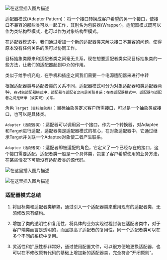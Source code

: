 ![在这里插入图片描述](https://img-blog.csdnimg.cn/fde85562f7bc4601a5505833ee6fb0a1.png)

适配器模式(Adapter Pattern)：将一个接口转换成客户希望的另一个接口，使接口不兼容的那些类可以一起工作，其别名为包装器(Wrapper)。适配器模式既可以作为类结构型模式，也可以作为对象结构型模式。

在适配器模式中，我们通过增加一个新的适配器类来解决接口不兼容的问题，使得原本没有任何关系的类可以协同工作。

目标抽象类原来和适配者类之间毫无关系，现在想要适配者类实现目标抽象类的一些方法，让我们的适配器起到中介的作用。

类似于给手机充电，在手机和插座之间我们需要一个电源适配器来进行中转

根据适配器类与适配者类的关系不同，适配器模式可分为对象适配器和类适配器两种，`在对象适配器模式中，适配器与适配者之间是关联关系；在类适配器模式中，适配器与适配者之间是继承（或实现）关系。`


角色
`Target（目标抽象类）`：目标抽象类定义客户所需接口，可以是一个抽象类或接口，也可以是具体类。

`Adapter（适配器类）`：适配器可以调用另一个接口，作为一个转换器，对Adaptee和Target进行适配，适配器类是适配器模式的核心，在对象适配器中，它通过继承Target并关联一个Adaptee对象使二者产生联系。

`Adaptee（适配者类）`：适配者即被适配的角色，它定义了一个已经存在的接口，这个接口需要适配，适配者类一般是一个具体类，包含了客户希望使用的业务方法，在某些情况下可能没有适配者类的源代码。

![在这里插入图片描述](https://img-blog.csdnimg.cn/a088ad3e3c614fd38954a5a64e3352ca.png)

![在这里插入图片描述](https://img-blog.csdnimg.cn/fbcb6d2795d646c4bec04bad56cff092.png)

### 适配器模式总结

1. 将目标类和适配者类解耦，通过引入一个适配器类来重用现有的适配者类，无须修改原有结构。

2. 增加了类的透明性和复用性，将具体的业务实现过程封装在适配者类中，对于客户端类而言是透明的，而且提高了适配者的复用性，同一个适配者类可以在多个不同的系统中复用。

3. 灵活性和扩展性都非常好，通过使用配置文件，可以很方便地更换适配器，也可以在不修改原有代码的基础上增加新的适配器类，完全符合“开闭原则”。
